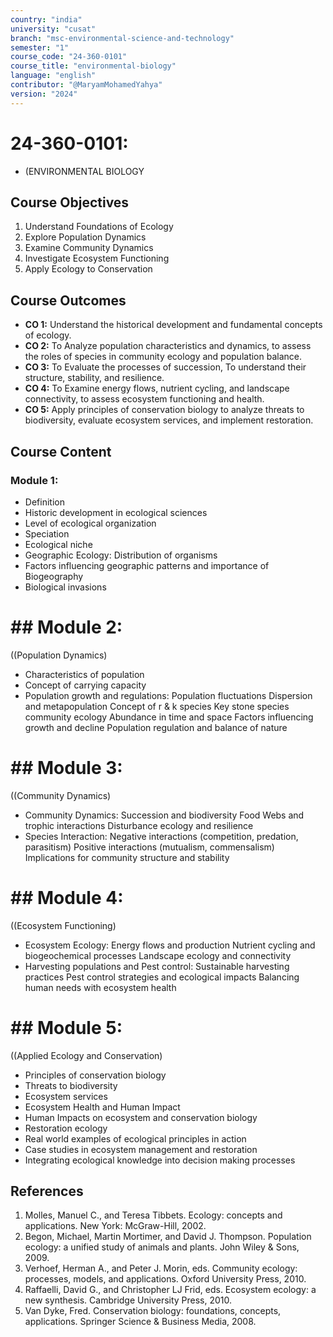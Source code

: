 ```yaml
---
country: "india"
university: "cusat"
branch: "msc-environmental-science-and-technology"
semester: "1"
course_code: "24-360-0101"
course_title: "environmental-biology"
language: "english"
contributor: "@MaryamMohamedYahya"
version: "2024"
---
```


# 24-360-0101: 
  - (ENVIRONMENTAL BIOLOGY

## Course Objectives

1. Understand Foundations of Ecology
2. Explore Population Dynamics
3. Examine Community Dynamics
4. Investigate Ecosystem Functioning
5. Apply Ecology to Conservation

## Course Outcomes
* **CO 1:** Understand the historical development and fundamental concepts of ecology.
* **CO 2:** To Analyze population characteristics and dynamics, to assess the roles of species in community ecology and population balance.
* **CO 3:** To Evaluate the processes of succession, To understand their structure, stability, and resilience.
* **CO 4:** To Examine energy flows, nutrient cycling, and landscape connectivity, to assess ecosystem functioning and health.
* **CO 5:** Apply principles of conservation biology to analyze threats to biodiversity, evaluate ecosystem services, and implement restoration.

## Course Content
### Module 1: 
* Definition
* Historic development in ecological sciences
* Level of ecological organization
* Speciation
* Ecological niche
* Geographic Ecology:
  Distribution of organisms
* Factors influencing geographic patterns and importance of Biogeography
* Biological invasions

# ## Module 2:
  ((Population Dynamics)
* Characteristics of population
* Concept of carrying capacity
* Population growth and regulations:
  Population fluctuations
  Dispersion and metapopulation
  Concept of r & k species
  Key stone species community ecology
  Abundance in time and space
  Factors influencing growth and decline
  Population regulation and balance of nature

# ## Module 3:
  ((Community Dynamics)
* Community Dynamics:
  Succession and biodiversity
  Food Webs and trophic interactions
  Disturbance ecology and resilience
* Species Interaction:
  Negative interactions (competition, predation, parasitism)
  Positive interactions (mutualism, commensalism)
  Implications for community structure and stability

# ## Module 4:
  ((Ecosystem Functioning)
* Ecosystem Ecology:
  Energy flows and production
  Nutrient cycling and biogeochemical processes
  Landscape ecology and connectivity
* Harvesting populations and Pest control:
  Sustainable harvesting practices
  Pest control strategies and ecological impacts
  Balancing human needs with ecosystem health

# ## Module 5:
  ((Applied Ecology and Conservation)
* Principles of conservation biology
* Threats to biodiversity
* Ecosystem services
* Ecosystem Health and Human Impact
* Human Impacts on ecosystem and conservation biology
* Restoration ecology
* Real world examples of ecological principles in action
* Case studies in ecosystem management and restoration
* Integrating ecological knowledge into decision making processes

## References

1. Molles, Manuel C., and Teresa Tibbets. Ecology: concepts and applications. New York: McGraw-Hill, 2002.
2. Begon, Michael, Martin Mortimer, and David J. Thompson. Population ecology: a unified study of animals and plants. John Wiley & Sons, 2009.
3. Verhoef, Herman A., and Peter J. Morin, eds. Community ecology: processes, models, and applications. Oxford University Press, 2010.
4. Raffaelli, David G., and Christopher LJ Frid, eds. Ecosystem ecology: a new synthesis. Cambridge University Press, 2010.
5. Van Dyke, Fred. Conservation biology: foundations, concepts, applications. Springer Science & Business Media, 2008.
